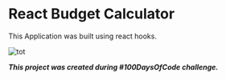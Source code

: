 # React Budget Calculator

This Application was built using react hooks.

![tot](https://user-images.githubusercontent.com/48876996/61558505-4f047380-aa78-11e9-8fba-c637183bff08.png)

_**This project was created during #100DaysOfCode challenge.**_
